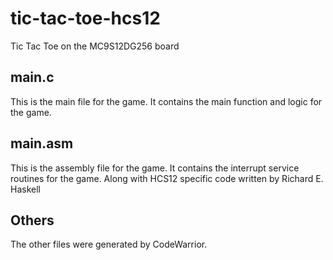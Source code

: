 # tic-tac-toe-hcs12
Tic Tac Toe on the MC9S12DG256 board
## main.c
This is the main file for the game. It contains the main function and logic for the game.
## main.asm
This is the assembly file for the game. It contains the interrupt service routines for the game. Along with HCS12 specific code written by Richard E. Haskell
## Others
The other files were generated by CodeWarrior.